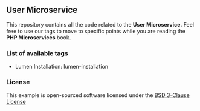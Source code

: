 ## User Microservice

This repository contains all the code related to the **User Microservice.** Feel free to use our tags to move to specific 
points while you are reading the **PHP Microservices** book.

### List of available tags

* Lumen Installation: lumen-installation

### License

This example is open-sourced software licensed under the [BSD 3-Clause License](https://opensource.org/licenses/BSD-3-Clause)

